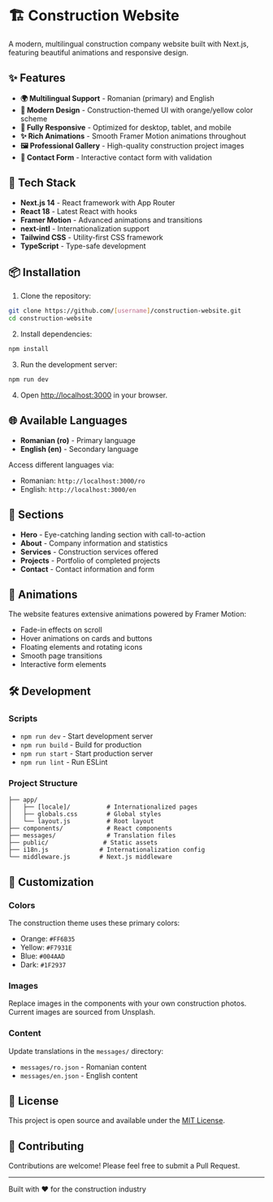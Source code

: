 # 🏗️ Construction Website

A modern, multilingual construction company website built with Next.js, featuring beautiful animations and responsive design.

## ✨ Features

- **🌍 Multilingual Support** - Romanian (primary) and English
- **🎨 Modern Design** - Construction-themed UI with orange/yellow color scheme
- **📱 Fully Responsive** - Optimized for desktop, tablet, and mobile
- **✨ Rich Animations** - Smooth Framer Motion animations throughout
- **🖼️ Professional Gallery** - High-quality construction project images
- **📧 Contact Form** - Interactive contact form with validation

## 🚀 Tech Stack

- **Next.js 14** - React framework with App Router
- **React 18** - Latest React with hooks
- **Framer Motion** - Advanced animations and transitions
- **next-intl** - Internationalization support
- **Tailwind CSS** - Utility-first CSS framework
- **TypeScript** - Type-safe development

## 📦 Installation

1. Clone the repository:
```bash
git clone https://github.com/[username]/construction-website.git
cd construction-website
```

2. Install dependencies:
```bash
npm install
```

3. Run the development server:
```bash
npm run dev
```

4. Open [http://localhost:3000](http://localhost:3000) in your browser.

## 🌐 Available Languages

- **Romanian (ro)** - Primary language
- **English (en)** - Secondary language

Access different languages via:
- Romanian: `http://localhost:3000/ro`
- English: `http://localhost:3000/en`

## 📱 Sections

- **Hero** - Eye-catching landing section with call-to-action
- **About** - Company information and statistics
- **Services** - Construction services offered
- **Projects** - Portfolio of completed projects
- **Contact** - Contact information and form

## 🎨 Animations

The website features extensive animations powered by Framer Motion:
- Fade-in effects on scroll
- Hover animations on cards and buttons
- Floating elements and rotating icons
- Smooth page transitions
- Interactive form elements

## 🛠️ Development

### Scripts

- `npm run dev` - Start development server
- `npm run build` - Build for production
- `npm run start` - Start production server
- `npm run lint` - Run ESLint

### Project Structure

```
├── app/
│   ├── [locale]/          # Internationalized pages
│   ├── globals.css        # Global styles
│   └── layout.js          # Root layout
├── components/            # React components
├── messages/              # Translation files
├── public/               # Static assets
├── i18n.js              # Internationalization config
└── middleware.js        # Next.js middleware
```

## 🎯 Customization

### Colors
The construction theme uses these primary colors:
- Orange: `#FF6B35`
- Yellow: `#F7931E`
- Blue: `#004AAD`
- Dark: `#1F2937`

### Images
Replace images in the components with your own construction photos. Current images are sourced from Unsplash.

### Content
Update translations in the `messages/` directory:
- `messages/ro.json` - Romanian content
- `messages/en.json` - English content

## 📄 License

This project is open source and available under the [MIT License](LICENSE).

## 🤝 Contributing

Contributions are welcome! Please feel free to submit a Pull Request.

---

Built with ❤️ for the construction industry
